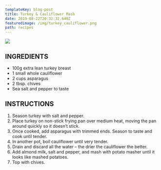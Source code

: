 ```yaml
---
templateKey: blog-post
title: Turkey & Cauliflower Mash
date: 2019-08-22T20:32:32.640Z
featuredimage: /img/turkey_cauliflower.png
path: recipes
---
```

![](/img/turkey_cauliflower.png)

## INGREDIENTS

* 100g extra lean turkey breast
* 1 small whole cauliflower
* 2 cups asparagus
* 2 tbsp. chives
* Sea salt and pepper to taste

## INSTRUCTIONS

1. Season turkey with salt and pepper.
2. Place turkey on non-stick frying pan over medium heat, moving the pan around quickly so it doesn’t stick.
3. Once cooked, add asparagus with trimmed ends. Season to taste and cook until tender.
4. In another pot, boil cauliflower until very tender.
5. Drain and discard all the water – the drier the cauliflower the better.
6. Add almond milk, salt and pepper, and mash with potato masher until it looks like mashed potatoes.
7. Top with chives.
